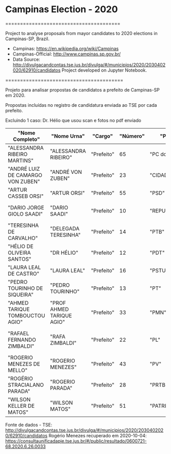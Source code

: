 # Campinas Election - 2020

=======================================

Project to analyse proposals from mayor candidates to 2020 elections in Campinas-SP, Brazil.
- Campinas: https://en.wikipedia.org/wiki/Campinas
- Campinas-Official: http://www.campinas.sp.gov.br/
- Data Source: http://divulgacandcontas.tse.jus.br/divulga/#/municipios/2020/2030402020/62910/candidatos
Project developed on Jupyter Notebook.

========================================

Projeto para analisar propostas de candidatos a prefeito de Campinas-SP em 2020.

Propostas incluídas no registro de candidatura enviada ao TSE por cada prefeito.

Excluindo 1 caso: Dr. Hélio que usou scan e fotos no pdf enviado


"Nome Completo"|"Nome Urna"|"Cargo"|"Número"|"Partido"|"Coligação"|"Situação"|"Situação Pós-Pleito"|"Proposta"
-------------- | --------- | ----- | ------ | ------- | --------- | -------- | ------------------- | ---------
"ALESSANDRA RIBEIRO MARTINS"|"ALESSANDRA RIBEIRO"|"Prefeito"|65|"PC do B"|"PC do B"|"Aguardando julgamento"|"Concorrendo"|"PDF"
"ANDRÉ LUIZ DE CAMARGO VON ZUBEN"|"ANDRÉ VON ZUBEN"|"Prefeito"|23|"CIDADANIA"|"CAMPINAS MERECE MAIS"|"Aguardando julgamento"|"Concorrendo"|"PDF"
"ARTUR CASSEB ORSI"|"ARTUR ORSI"|"Prefeito"|55|"PSD"|"PSD"|"Aguardando julgamento"|"Concorrendo"|"PDF"
"DARIO JORGE GIOLO SAADI"|"DARIO SAADI"|"Prefeito"|10|"REPUBLICANOS"|"PRONTOS PRA CAMPINAS"|"Aguardando julgamento"|"Concorrendo"|"PDF"
"TERESINHA DE CARVALHO"|"DELEGADA TERESINHA"|"Prefeito"|14|"PTB"|"MUDANÇA PRA VALER"|"Aguardando julgamento"|"Concorrendo"|"PDF"
"HÉLIO DE OLIVEIRA SANTOS"|"DR HÉLIO"|"Prefeito"|12|"PDT"|"PDT"|"Aguardando julgamento"|"Concorrendo"|"SCAN"
"LAURA LEAL DE CASTRO"|"LAURA LEAL"|"Prefeito"|16|"PSTU"|"PSTU"|"Aguardando julgamento"|"Concorrendo"|"PDF"
"PEDRO TOURINHO DE SIQUEIRA"|"PEDRO TOURINHO"|"Prefeito"|13|"PT"|"DEMOCRACIA, DIREITOS E LIBERDADE"|"Aguardando julgamento"|"Concorrendo"|"PDF"
"AHMED TARIQUE TOMBOUCTOU AGIO"|"PROF AHMED TARIQUE AGIO"|"Prefeito"|33|"PMN"|"PMN"|"Aguardando julgamento"|"Concorrendo"|"PDF"
"RAFAEL FERNANDO ZIMBALDI"|"RAFA ZIMBALDI"|"Prefeito"|22|"PL"|"MAIS POR CAMPINAS, MELHOR PRA VOCÊ"|"Aguardando julgamento"|"Concorrendo"|"PDF"
"ROGERIO MENEZES DE MELLO"|"ROGERIO MENEZES"|"Prefeito"|43|"PV"|"PV"|"Aguardando julgamento"|"Concorrendo"|"PDF"
"ROGÉRIO STRACIALANO PARADA"|"ROGERIO PARADA"|"Prefeito"|28|"PRTB"|"PRTB"|"Aguardando julgamento"|"Concorrendo"|"PDF"
"WILSON KELLER DE MATOS"|"WILSON MATOS"|"Prefeito"|51|"PATRIOTA"|"PATRIOTA"|"Aguardando julgamento"|"Concorrendo"|"PDF"

Fonte de dados - TSE: http://divulgacandcontas.tse.jus.br/divulga/#/municipios/2020/2030402020/62910/candidatos
Rogério Menezes recuperado em 2020-10-04: https://consultaunificadapje.tse.jus.br/#/public/resultado/0600721-68.2020.6.26.0033
